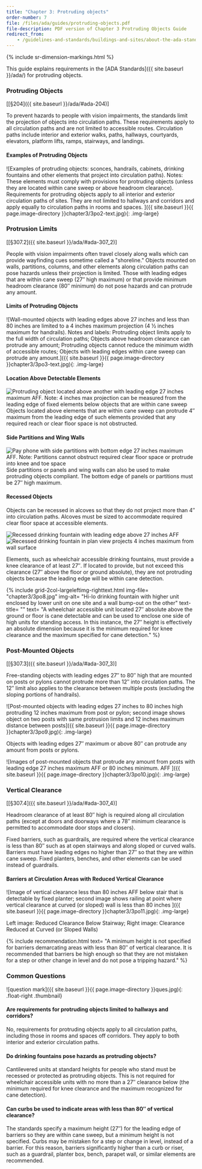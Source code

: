 ```yaml
---
title: "Chapter 3: Protruding objects"
order-number: 7
file: /files/ada/guides/protruding-objects.pdf
file-description: PDF version of Chapter 3 Protruding Objects Guide
redirect_from: 
    - /guidelines-and-standards/buildings-and-sites/about-the-ada-standards/guide-to-the-ada-standards/chapter-3-protruding-objects/
---
```

{% include sr-dimension-markings.html %}

This guide explains requirements in the [ADA
Standards]({{ site.baseurl }}/ada/)
for protruding objects.

### Protruding Objects

[[§204]({{ site.baseurl }}/ada/#ada-204)]

To prevent hazards to people with vision impairments, the standards
limit the projection of objects into circulation paths. These
requirements apply to all circulation paths and are not limited to
accessible routes. Circulation paths include interior and exterior
walks, paths, hallways, courtyards, elevators, platform lifts, ramps,
stairways, and landings.

#### Examples of Protruding Objects

![Examples of protruding objects: sconces, handrails, cabinets, drinking
fountains and other elements that project into circulation paths).
Notes: These elements must comply with provisions for protruding objects
(unless they are located within cane sweep or above headroom clearance).
Requirements for protruding objects apply to all interior and exterior
circulation paths of sites. They are not limited to hallways and
corridors and apply equally to circulation paths in rooms and spaces.
]({{ site.baseurl }}{{ page.image-directory }}chapter3/3po2-text.jpg){: .img-large}

### Protrusion Limits

[[§307.2]({{ site.baseurl }}/ada/#ada-307_2)]

People with vision impairments often travel closely along walls which
can provide wayfinding cues sometime called a "shoreline." Objects
mounted on walls, partitions, columns, and other elements along
circulation paths can pose hazards unless their projection is limited.
Those with leading edges that are within cane sweep (27&Prime; high maximum)
or that provide minimum headroom clearance (80&Prime; minimum) do not pose
hazards and can protrude any amount.

#### Limits of Protruding Objects

![Wall-mounted objects with leading edges above 27 inches and less than 80 inches
are limited to a 4 inches maximum projection (4 ½ inches maximum for handrails). Notes and
labels: Protruding object limits apply to the full width of circulation
paths; Objects above headroom clearance can protrude any amount;
Protruding objects cannot reduce the minimum width of accessible routes;
Objects with leading edges within cane sweep can protrude any
amount.]({{ site.baseurl }}{{ page.image-directory }}chapter3/3po3-text.jpg){: .img-large}

#### Location Above Detectable Elements

<div class="clearfix">
<img src="{{ site.baseurl }}{{ page.image-directory }}chapter3/3po4.jpg" alt="Protruding object located above another with leading edge 27 inches maximum
AFF. Note: 4 inches max projection can be measured from the leading edge of fixed elements below objects that are within cane sweep" class="float-right img-medium">
Objects located above elements that are within cane sweep can protrude
4&Prime; maximum from the leading edge of such elements provided that any
required reach or clear floor space is not obstructed.
</div>

#### Side Partitions and Wing Walls

<div class="clearfix">
<img src="{{ site.baseurl }}{{ page.image-directory }}chapter3/3po5.jpg" alt="Pay phone with side partitions with bottom edge 27 inches maximum AFF. Note: Partitions cannot obstruct required clear floor space or protrude into knee and toe space" class="float-left img-medium">
Side partitions or panels and wing walls can also be used to make
protruding objects compliant. The bottom edge of panels or partitions
must be 27&Prime; high maximum.
</div>

#### Recessed Objects

Objects can be recessed in alcoves so that they do not project more than
4&Prime; into circulation paths. Alcoves must be sized to accommodate required
clear floor space at accessible elements.

<div class="grid-container">
    <div class="grid-row">
        <div class="tablet:grid-col">
            <img class="img-large" src="{{ site.baseurl }}{{ page.image-directory }}chapter3/3po6.jpg" alt="Recessed drinking fountain with leading edge above 27 inches AFF">
        </div>
        <div class="tablet:grid-col">
            <img class="img-large" src="{{ site.baseurl }}{{ page.image-directory }}chapter3/3po7.jpg" alt="Recessed drinking fountain in plan view projects 4 inches maximum from wall surface">
        </div>
    </div>
</div>

Elements, such as wheelchair accessible drinking fountains, must provide
a knee clearance of at least 27&Prime;. If located to provide, but not exceed
this clearance (27&Prime; above the floor or ground absolute), they are not
protruding objects because the leading edge will be within cane
detection.

{% include grid-2col-largeleftimg-righttext.html
img-file= "chapter3/3po8.jpg"
img-alt= "Hi-lo drinking fountain with higher unit enclosed by lower unit on one site and a wall bump-out on the other"
text-title= ""
text= "A wheelchair accessible unit located 27&Prime; absolute above the ground or
floor is cane detectable and can be used to enclose one side of high
units for standing access. In this instance, the 27&Prime; height is
effectively an absolute dimension because it is the minimum required for
knee clearance and the maximum specified for cane detection."
%}

### Post-Mounted Objects

[[§307.3]({{ site.baseurl }}/ada/#ada-307_3)]

Free-standing objects with leading edges 27&Prime; to 80&Prime; high that are
mounted on posts or pylons cannot protrude more than 12&Prime; into
circulation paths. The 12&Prime; limit also applies to the clearance between
multiple posts (excluding the sloping portions of handrails).

![Post-mounted objects with leading edges 27 inches to 80 inches high protruding
12 inches maximum from post or pylon; second image shows object on two posts
with same protrusion limits and 12 inches maximum distance between
posts]({{ site.baseurl }}{{ page.image-directory }}chapter3/3po9.jpg){: .img-large}

Objects with leading edges 27&Prime; maximum or above 80&Prime; can protrude any
amount from posts or pylons.

![Images of post-mounted objects that protrude any amount from posts
with leading edge 27 inches maximum AFF or 80 inches minimum. AFF
]({{ site.baseurl }}{{ page.image-directory }}chapter3/3po10.jpg){: .img-large}

### Vertical Clearance

[[§307.4]({{ site.baseurl }}/ada/#ada-307_4)]

Headroom clearance of at least 80&Prime; high is required along all
circulation paths (except at doors and doorways where a 78&Prime; minimum
clearance is permitted to accommodate door stops and closers).

Fixed barriers, such as guardrails, are required where the vertical
clearance is less than 80&Prime; such as at open stairways and along sloped or
curved walls. Barriers must have leading edges no higher than 27&Prime; so
that they are within cane sweep. Fixed planters, benches, and other
elements can be used instead of guardrails.

#### Barriers at Circulation Areas with Reduced Vertical Clearance

![Image of vertical clearance less than 80 inches AFF below stair that is
detectable by fixed planter; second image shows railing at point where
vertical clearance at curved (or sloped) wall is less than 80 inches
]({{ site.baseurl }}{{ page.image-directory }}chapter3/3po11.jpg){: .img-large}

<p class="text-italic">Left image: Reduced Clearance Below Stairway; Right image: Clearance Reduced at Curved (or Sloped Walls)</p>

{% include recommendation.html
text= "A minimum height is not specified for barriers demarcating areas with less than 80&Prime; of vertical clearance. It is recommended that barriers be high enough so that they are not mistaken for a step or other change in level and do not pose a tripping hazard."
%}

### Common Questions

![question mark]({{ site.baseurl }}{{ page.image-directory }}ques.jpg){: .float-right .thumbnail}

#### Are requirements for protruding objects limited to hallways and corridors?

No, requirements for protruding objects apply to all circulation paths,
including those in rooms and spaces off corridors. They apply to both
interior and exterior circulation paths.

#### Do drinking fountains pose hazards as protruding objects?

Cantilevered units at standard heights for people who stand must be
recessed or protected as protruding objects. This is not required for
wheelchair accessible units with no more than a 27&Prime; clearance below (the
minimum required for knee clearance and the maximum recognized for cane
detection).

#### Can curbs be used to indicate areas with less than 80&Prime; of vertical clearance?

The standards specify a maximum height (27&Prime;) for the leading edge of
barriers so they are within cane sweep, but a minimum height is not
specified. Curbs may be mistaken for a step or change in level, instead
of a barrier. For this reason, barriers significantly higher than a curb
or riser, such as a guardrail, planter box, bench, parapet wall, or
similar elements are recommended.
